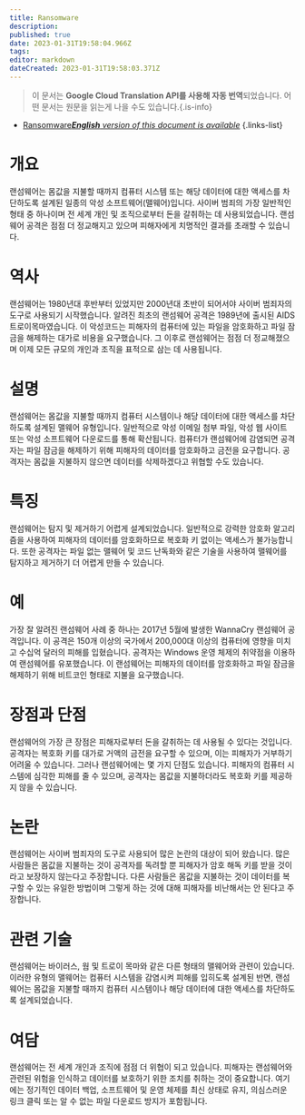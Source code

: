 ```yaml
---
title: Ransomware
description: 
published: true
date: 2023-01-31T19:58:04.966Z
tags: 
editor: markdown
dateCreated: 2023-01-31T19:58:03.371Z
---
```


> 이 문서는 **Google Cloud Translation API를 사용해 자동 번역**되었습니다.
어떤 문서는 원문을 읽는게 나을 수도 있습니다.{.is-info}

- [Ransomware***English** version of this document is available*](/en/Knowledge-base/Dictionary/ransomware)
{.links-list}


# 개요
랜섬웨어는 몸값을 지불할 때까지 컴퓨터 시스템 또는 해당 데이터에 대한 액세스를 차단하도록 설계된 일종의 악성 소프트웨어(맬웨어)입니다. 사이버 범죄의 가장 일반적인 형태 중 하나이며 전 세계 개인 및 조직으로부터 돈을 갈취하는 데 사용되었습니다. 랜섬웨어 공격은 점점 더 정교해지고 있으며 피해자에게 치명적인 결과를 초래할 수 있습니다.

# 역사
랜섬웨어는 1980년대 후반부터 있었지만 2000년대 초반이 되어서야 사이버 범죄자의 도구로 사용되기 시작했습니다. 알려진 최초의 랜섬웨어 공격은 1989년에 출시된 AIDS 트로이목마였습니다. 이 악성코드는 피해자의 컴퓨터에 있는 파일을 암호화하고 파일 잠금을 해제하는 대가로 비용을 요구했습니다. 그 이후로 랜섬웨어는 점점 더 정교해졌으며 이제 모든 규모의 개인과 조직을 표적으로 삼는 데 사용됩니다.

# 설명
랜섬웨어는 몸값을 지불할 때까지 컴퓨터 시스템이나 해당 데이터에 대한 액세스를 차단하도록 설계된 맬웨어 유형입니다. 일반적으로 악성 이메일 첨부 파일, 악성 웹 사이트 또는 악성 소프트웨어 다운로드를 통해 확산됩니다. 컴퓨터가 랜섬웨어에 감염되면 공격자는 파일 잠금을 해제하기 위해 피해자의 데이터를 암호화하고 금전을 요구합니다. 공격자는 몸값을 지불하지 않으면 데이터를 삭제하겠다고 위협할 수도 있습니다.

# 특징
랜섬웨어는 탐지 및 제거하기 어렵게 설계되었습니다. 일반적으로 강력한 암호화 알고리즘을 사용하여 피해자의 데이터를 암호화하므로 복호화 키 없이는 액세스가 불가능합니다. 또한 공격자는 파일 없는 맬웨어 및 코드 난독화와 같은 기술을 사용하여 맬웨어를 탐지하고 제거하기 더 어렵게 만들 수 있습니다.

# 예
가장 잘 알려진 랜섬웨어 사례 중 하나는 2017년 5월에 발생한 WannaCry 랜섬웨어 공격입니다. 이 공격은 150개 이상의 국가에서 200,000대 이상의 컴퓨터에 영향을 미치고 수십억 달러의 피해를 입혔습니다. 공격자는 Windows 운영 체제의 취약점을 이용하여 랜섬웨어를 유포했습니다. 이 랜섬웨어는 피해자의 데이터를 암호화하고 파일 잠금을 해제하기 위해 비트코인 형태로 지불을 요구했습니다.

# 장점과 단점
랜섬웨어의 가장 큰 장점은 피해자로부터 돈을 갈취하는 데 사용될 수 있다는 것입니다. 공격자는 복호화 키를 대가로 거액의 금전을 요구할 수 있으며, 이는 피해자가 거부하기 어려울 수 있습니다. 그러나 랜섬웨어에는 몇 가지 단점도 있습니다. 피해자의 컴퓨터 시스템에 심각한 피해를 줄 수 있으며, 공격자는 몸값을 지불하더라도 복호화 키를 제공하지 않을 수 있습니다.

# 논란
랜섬웨어는 사이버 범죄자의 도구로 사용되어 많은 논란의 대상이 되어 왔습니다. 많은 사람들은 몸값을 지불하는 것이 공격자를 독려할 뿐 피해자가 암호 해독 키를 받을 것이라고 보장하지 않는다고 주장합니다. 다른 사람들은 몸값을 지불하는 것이 데이터를 복구할 수 있는 유일한 방법이며 그렇게 하는 것에 대해 피해자를 비난해서는 안 된다고 주장합니다.

# 관련 기술
랜섬웨어는 바이러스, 웜 및 트로이 목마와 같은 다른 형태의 맬웨어와 관련이 있습니다. 이러한 유형의 맬웨어는 컴퓨터 시스템을 감염시켜 피해를 입히도록 설계된 반면, 랜섬웨어는 몸값을 지불할 때까지 컴퓨터 시스템이나 해당 데이터에 대한 액세스를 차단하도록 설계되었습니다.

# 여담
랜섬웨어는 전 세계 개인과 조직에 점점 더 위협이 되고 있습니다. 피해자는 랜섬웨어와 관련된 위험을 인식하고 데이터를 보호하기 위한 조치를 취하는 것이 중요합니다. 여기에는 정기적인 데이터 백업, 소프트웨어 및 운영 체제를 최신 상태로 유지, 의심스러운 링크 클릭 또는 알 수 없는 파일 다운로드 방지가 포함됩니다.